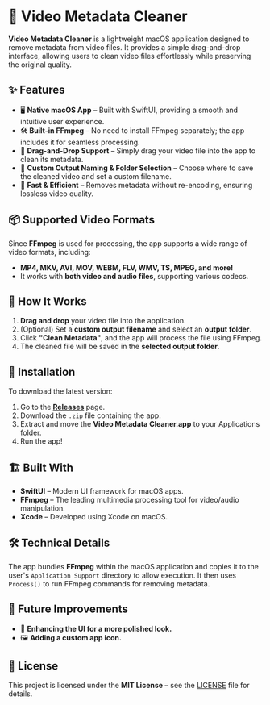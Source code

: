 # 🎥 Video Metadata Cleaner

**Video Metadata Cleaner** is a lightweight macOS application designed to remove metadata from video files. It provides a simple drag-and-drop interface, allowing users to clean video files effortlessly while preserving the original quality.

## ✨ Features
- 🖥 **Native macOS App** – Built with SwiftUI, providing a smooth and intuitive user experience.
- 🛠 **Built-in FFmpeg** – No need to install FFmpeg separately; the app includes it for seamless processing.
- 📂 **Drag-and-Drop Support** – Simply drag your video file into the app to clean its metadata.
- 📝 **Custom Output Naming & Folder Selection** – Choose where to save the cleaned video and set a custom filename.
- 🚀 **Fast & Efficient** – Removes metadata without re-encoding, ensuring lossless video quality.

## 📦 Supported Video Formats
Since **FFmpeg** is used for processing, the app supports a wide range of video formats, including:
- **MP4, MKV, AVI, MOV, WEBM, FLV, WMV, TS, MPEG, and more!**
- It works with **both video and audio files**, supporting various codecs.

## 🔧 How It Works
1. **Drag and drop** your video file into the application.
2. (Optional) Set a **custom output filename** and select an **output folder**.
3. Click **"Clean Metadata"**, and the app will process the file using FFmpeg.
4. The cleaned file will be saved in the **selected output folder**.

## 📜 Installation
To download the latest version:
1. Go to the **[Releases](https://github.com/yourusername/Video-Metadata-Cleaner/releases)** page.
2. Download the `.zip` file containing the app.
3. Extract and move the **Video Metadata Cleaner.app** to your Applications folder.
4. Run the app!

## 🏗️ Built With
- **SwiftUI** – Modern UI framework for macOS apps.
- **FFmpeg** – The leading multimedia processing tool for video/audio manipulation.
- **Xcode** – Developed using Xcode on macOS.

## 🛠 Technical Details
The app bundles **FFmpeg** within the macOS application and copies it to the user's `Application Support` directory to allow execution. It then uses `Process()` to run FFmpeg commands for removing metadata.

## 🔮 Future Improvements
- 🎨 **Enhancing the UI for a more polished look.**
- 🖼 **Adding a custom app icon.**

## 📄 License
This project is licensed under the **MIT License** – see the [LICENSE](LICENSE) file for details.
